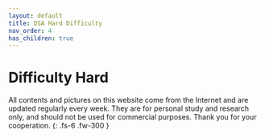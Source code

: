 ```yaml
---
layout: default
title: DSA Hard Difficulty
nav_order: 4
has_children: true
---
```


# Difficulty Hard

All contents and pictures on this website come from the Internet and are updated regularly every week. They are for personal study and research only, and should not be used for commercial purposes. Thank you for your cooperation.
{: .fs-6 .fw-300 }



